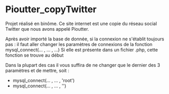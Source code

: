 # Pioutter_copyTwitter
Projet réalisé en binôme. Ce site internet est une copie du réseau social Twitter que nous avons appelé Pioutter.

Après avoir importé la base de donnée, si la connexion ne s'établit toujours pas :
il faut aller changer les paramètres de connexions de la fonction mysql_connect(... , ... , ...)
Si elle est présente dans un fichier .php, cette fonction se trouve au début

Dans la plupart des cas il vous suffira de ne changer que le dernier des 3 paramètres et de mettre, soit :
- mysql_connect(... , ... , 'root')
- mysql_connect(... , ... , '')
